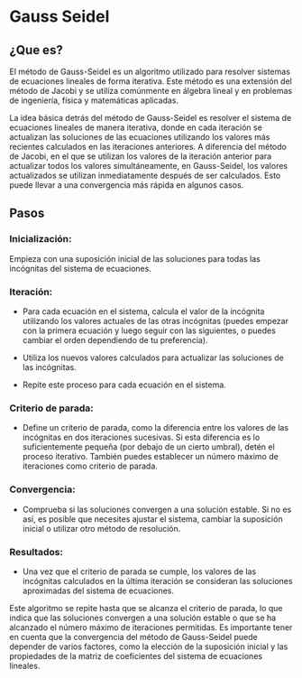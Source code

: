 # Gauss Seidel

## ¿Que es?
El método de Gauss-Seidel es un algoritmo utilizado para resolver sistemas de ecuaciones lineales de forma iterativa. 
Este método es una extensión del método de Jacobi y se utiliza comúnmente en álgebra lineal y en problemas de ingeniería, 
física y matemáticas aplicadas.

La idea básica detrás del método de Gauss-Seidel es resolver el sistema de ecuaciones lineales de manera iterativa, donde 
en cada iteración se actualizan las soluciones de las ecuaciones utilizando los valores más recientes calculados en las 
iteraciones anteriores. A diferencia del método de Jacobi, en el que se utilizan los valores de la iteración anterior para 
actualizar todos los valores simultáneamente, en Gauss-Seidel, los valores actualizados se utilizan inmediatamente después 
de ser calculados. Esto puede llevar a una convergencia más rápida en algunos casos.

## Pasos
### Inicialización: 
Empieza con una suposición inicial de las soluciones para todas las incógnitas del sistema de ecuaciones.

### Iteración:
-  Para cada ecuación en el sistema, calcula el valor de la incógnita utilizando los valores actuales de las otras incógnitas 
   (puedes empezar con la primera ecuación y luego seguir con las siguientes, o puedes cambiar el orden dependiendo de tu 
   preferencia).

- Utiliza los nuevos valores calculados para actualizar las soluciones de las incógnitas.

- Repite este proceso para cada ecuación en el sistema.

### Criterio de parada:
- Define un criterio de parada, como la diferencia entre los valores de las incógnitas en dos iteraciones sucesivas. Si esta
  diferencia es lo suficientemente pequeña (por debajo de un cierto umbral), detén el proceso iterativo. También puedes
  establecer un número máximo de iteraciones como criterio de parada.

### Convergencia:
- Comprueba si las soluciones convergen a una solución estable. Si no es así, es posible que necesites ajustar el sistema, cambiar
  la suposición inicial o utilizar otro método de 
  resolución.
  
### Resultados:
- Una vez que el criterio de parada se cumple, los valores de las incógnitas calculados en la última iteración se consideran las 
  soluciones aproximadas del sistema de ecuaciones.

Este algoritmo se repite hasta que se alcanza el criterio de parada, lo que indica que las soluciones convergen a una solución estable o que se ha alcanzado el número máximo de iteraciones permitidas. Es importante tener en cuenta que la convergencia del método de Gauss-Seidel puede depender de varios factores, como la elección de la suposición inicial y las propiedades de la matriz de coeficientes del sistema de ecuaciones lineales.
